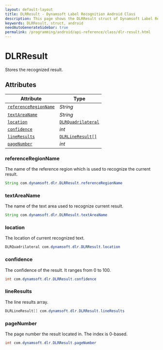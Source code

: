 ```yaml
---
layout: default-layout
title: DLRResult - Dynamsoft Label Recognition Android Class
description: This page shows the DLRResult struct of Dynamsoft Label Recognition for Android Language.
keywords: DLRResult, struct, android
needAutoGenerateSidebar: true
permalink: /programming/android/api-reference/class/dlr-result.html
---
```



# DLRResult
Stores the recognized result.

  

## Attributes
  
| Attribute | Type |
|---------- | ---- |
| [`referenceRegionName`](#referenceregionname) | *String* |
| [`textAreaName`](#textareaname) | *String* |
| [`location`](#location) | [`DLRQuadrilateral`](dlr-quadrilateral.md) |
| [`confidence`](#confidence) | *int* |
| [`lineResults`](#lineresults) | [`DLRLineResult[]`](dlr-line-result.md) |
| [`pageNumber`](#pagenumber) | *int* |


### referenceRegionName
The name of the reference region which is used to recognize the current result.

```java
String com.dynamsoft.dlr.DLRResult.referenceRegionName
```

### textAreaName
The name of the text area used to recognize current result.

```java
String com.dynamsoft.dlr.DLRResult.textAreaName
```

### location
The location of current recognized text.

```java
DLRQuadrilateral com.dynamsoft.dlr.DLRResult.location
```


### confidence
The confidence of the result. It ranges from 0 to 100.

```java
int com.dynamsoft.dlr.DLRResult.confidence
```


### lineResults
The line results array.

```java
DLRLineResult[] com.dynamsoft.dlr.DLRResult.lineResults
```

### pageNumber
The page number the result located in. The index is 0-based.

```java
int com.dynamsoft.dlr.DLRResult.pageNumber
```
